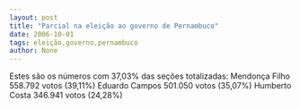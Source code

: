 ```yaml
---
layout: post
title: "Parcial na eleição ao governo de Pernambuco"
date: 2006-10-01
tags: eleição,governo,pernambuco
author: None
---
```

Estes são os números com 37,03% das seções totalizadas:
Mendonça Filho 558.792 votos (39,11%)
Eduardo Campos 501.050 votos (35,07%)
Humberto Costa 346.941 votos (24,28%) 